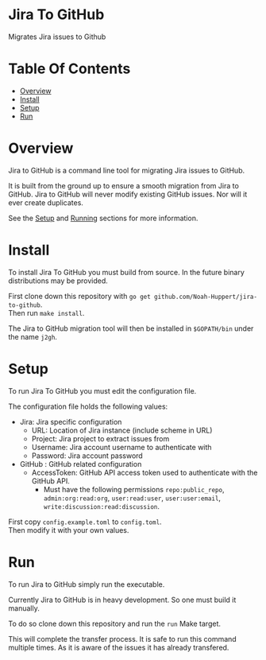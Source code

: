 # Jira To GitHub
Migrates Jira issues to Github
 
# Table Of Contents
- [Overview](#overview)
- [Install](#install)
- [Setup](#setup)
- [Run](#Run)

# Overview
Jira to GitHub is a command line tool for migrating Jira issues to GitHub.  

It is built from the ground up to ensure a smooth migration from Jira to 
GitHub. Jira to GitHub will never modify existing GitHub issues. Nor will it 
ever create duplicates.

See the [Setup](#setup) and [Running](#running) sections for more information.

# Install
To install Jira To GitHub you must build from source. In the future binary 
distributions may be provided.  

First clone down this repository with `go get github.com/Noah-Huppert/jira-to-github`.  
Then run `make install`.  

The Jira to GitHub migration tool will then be installed in `$GOPATH/bin` 
under the name `j2gh`.

# Setup
To run Jira To GitHub you must edit the configuration file.  

The configuration file holds the following values:

- Jira: Jira specific configuration
	- URL: Location of Jira instance (include scheme in URL)
	- Project: Jira project to extract issues from
	- Username: Jira account username to authenticate with
	- Password: Jira account password
- GitHub : GitHub related configuration
	- AccessToken: GitHub API access token used to authenticate with the 
		       GitHub API. 
		- Must have the following permissions `repo:public_repo`, 
		  `admin:org:read:org`, `user:read:user`, `user:user:email`, 
		  `write:discussion:read:discussion`.

First copy `config.example.toml` to `config.toml`.  
Then modify it with your own values.  

# Run
To run Jira to GitHub simply run the executable.  

Currently Jira to GitHub is in heavy development. So one must build it manually.  

To do so clone down this repository and run the `run` Make target.  

This will complete the transfer process. It is safe to run this command multiple 
times. As it is aware of the issues it has already transfered.
